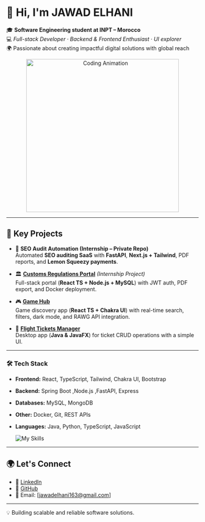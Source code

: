 # 👋 Hi, I'm JAWAD ELHANI
🎓 **Software Engineering student at INPT – Morocco**  
💻 *Full-stack Developer · Backend & Frontend Enthusiast · UI explorer*  
🌍 Passionate about creating impactful digital solutions with global reach

<div align="center">
  <img alt="Coding Animation" width="400" src="https://user-images.githubusercontent.com/74038190/212750155-3ceddfbd-19d3-40a3-87af-8d329c8323c4.gif">
</div>


---
## 🎯 Key Projects  

- 🧪 **SEO Audit Automation (Internship – Private Repo)**  
  Automated **SEO auditing SaaS** with **FastAPI**, **Next.js + Tailwind**, PDF reports, and **Lemon Squeezy payments**.  

- 🏛️ [**Customs Regulations Portal**](https://github.com/jawadelhani/RDII) *(Internship Project)*  
  Full-stack portal (**React TS + Node.js + MySQL**) with JWT auth, PDF export, and Docker deployment.  

- 🎮 [**Game Hub**](https://github.com/jawadelhani/game-hub)  
  Game discovery app (**React TS + Chakra UI**) with real-time search, filters, dark mode, and RAWG API integration.  

- 🛫 [**Flight Tickets Manager**](https://github.com/jawadelhani/Flight-Ticket-Java)  
  Desktop app (**Java & JavaFX**) for ticket CRUD operations with a simple UI.  

---

### 🛠️ Tech Stack  

- **Frontend:** React, TypeScript, Tailwind, Chakra UI, Bootstrap  
- **Backend:** Spring Boot ,Node.js  ,FastAPI,  Express 
- **Databases:** MySQL, MongoDB  
- **Other:** Docker, Git, REST APIs  
- **Languages:** Java, Python, TypeScript, JavaScript

  ![My Skills](https://skillicons.dev/icons?i=react,ts,java,spring,tailwind,mysql,figma,github)


---

## 🌍 Let's Connect  

- 💼 [LinkedIn](https://www.linkedin.com/in/jawad-elhani/)  
- 📂 [GitHub](https://github.com/jawadelhani)  
- 📧 Email: [jawadelhani163@gmail.com]

---

💡 Building scalable and reliable software solutions.
